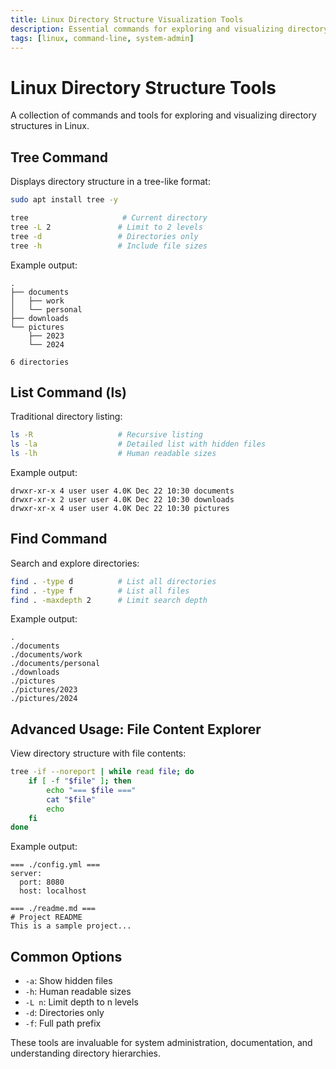 ```yaml
---
title: Linux Directory Structure Visualization Tools
description: Essential commands for exploring and visualizing directory structures in Linux.
tags: [linux, command-line, system-admin]
---
```


# Linux Directory Structure Tools

A collection of commands and tools for exploring and visualizing directory structures in Linux.

## Tree Command
Displays directory structure in a tree-like format:
```bash
sudo apt install tree -y

tree                     # Current directory
tree -L 2               # Limit to 2 levels
tree -d                 # Directories only
tree -h                 # Include file sizes
```

Example output:
```
.
├── documents
│   ├── work
│   └── personal
├── downloads
└── pictures
    ├── 2023
    └── 2024

6 directories
```

## List Command (ls)
Traditional directory listing:
```bash
ls -R                   # Recursive listing
ls -la                  # Detailed list with hidden files
ls -lh                  # Human readable sizes
```

Example output:
```
drwxr-xr-x 4 user user 4.0K Dec 22 10:30 documents
drwxr-xr-x 2 user user 4.0K Dec 22 10:30 downloads
drwxr-xr-x 4 user user 4.0K Dec 22 10:30 pictures
```

## Find Command
Search and explore directories:
```bash
find . -type d          # List all directories
find . -type f          # List all files
find . -maxdepth 2      # Limit search depth
```

Example output:
```
.
./documents
./documents/work
./documents/personal
./downloads
./pictures
./pictures/2023
./pictures/2024
```

## Advanced Usage: File Content Explorer
View directory structure with file contents:
```bash
tree -if --noreport | while read file; do
    if [ -f "$file" ]; then
        echo "=== $file ==="
        cat "$file"
        echo
    fi
done
```

Example output:
```
=== ./config.yml ===
server:
  port: 8080
  host: localhost

=== ./readme.md ===
# Project README
This is a sample project...
```

## Common Options

- `-a`: Show hidden files
- `-h`: Human readable sizes
- `-L n`: Limit depth to n levels
- `-d`: Directories only
- `-f`: Full path prefix

These tools are invaluable for system administration, documentation, and understanding directory hierarchies.
